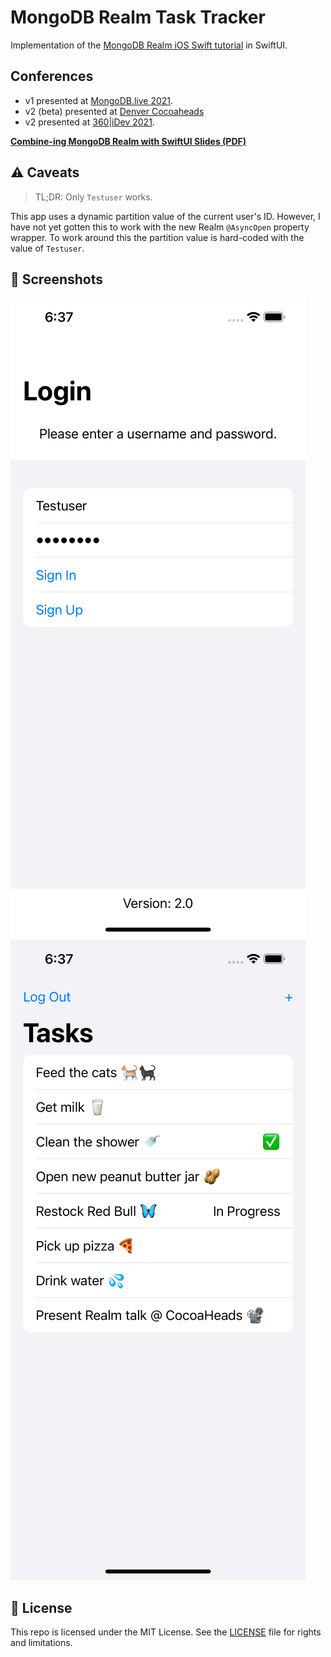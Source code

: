 # MongoDB Realm Task Tracker

Implementation of the [MongoDB Realm iOS Swift tutorial](https://docs.mongodb.com/realm/tutorial/ios-swift/)
in SwiftUI.

## Conferences

- v1 presented at [MongoDB.live 2021](https://app.swapcard.com/widget/event/mongodb-live-2021/planning/UGxhbm5pbmdfNDc3Nzcw).
- v2 (beta) presented at [Denver Cocoaheads](https://www.meetup.com/CocoaheadsDenver/)
- v2 presented at [360|iDev 2021](https://360idev.com/session/combine-ing-mongodb-realm-with-swiftui/).

 **[Combine-ing MongoDB Realm with SwiftUI Slides (PDF)](Combine-ing%20MongoDB%20Realm%20with%20SwiftUI.pdf)**

## ⚠️ Caveats

> TL;DR: Only `Testuser` works.

This app uses a dynamic partition value of the current user's ID.
However, I have not yet gotten this to work with the new Realm `@AsyncOpen`
property wrapper. To work around this the partition value is hard-coded
with the value of `Testuser`.

## 📸 Screenshots

![iOS simulator showing login form](Images/login.png)
![Screen showing a list of tasks](Images/task-list.png)

## 📄 License

This repo is licensed under the MIT License. See the [LICENSE](LICENSE.md) file for rights and limitations.
